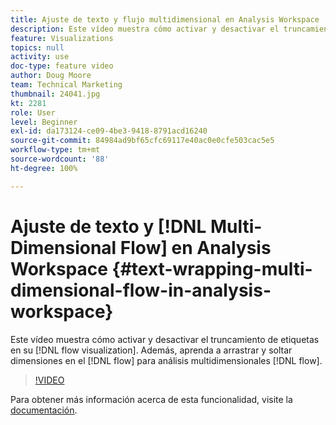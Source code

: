 ```yaml
---
title: Ajuste de texto y flujo multidimensional en Analysis Workspace
description: Este vídeo muestra cómo activar y desactivar el truncamiento de etiquetas en la visualización de flujo. Además, aprenda a arrastrar y soltar dimensiones en el flujo para el análisis de flujo multidimensional.
feature: Visualizations
topics: null
activity: use
doc-type: feature video
author: Doug Moore
team: Technical Marketing
thumbnail: 24041.jpg
kt: 2281
role: User
level: Beginner
exl-id: da173124-ce09-4be3-9418-8791acd16240
source-git-commit: 84984ad9bf65cfc69117e40ac0e0cfe503cac5e5
workflow-type: tm+mt
source-wordcount: '88'
ht-degree: 100%

---
```


# Ajuste de texto y [!DNL Multi-Dimensional Flow] en Analysis Workspace {#text-wrapping-multi-dimensional-flow-in-analysis-workspace}

Este vídeo muestra cómo activar y desactivar el truncamiento de etiquetas en su [!DNL flow visualization]. Además, aprenda a arrastrar y soltar dimensiones en el [!DNL flow] para análisis multidimensionales [!DNL flow].

>[!VIDEO](https://video.tv.adobe.com/v/24041/?quality=12&learn=on)

Para obtener más información acerca de esta funcionalidad, visite la [documentación](https://experienceleague.adobe.com/docs/analytics/analyze/analysis-workspace/visualizations/fallout/fallout-flow.html?lang=es).
